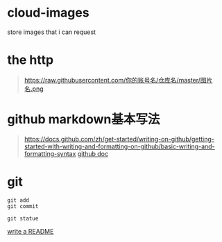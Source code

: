 # cloud-images
store images that i can request 

# the http
>https://raw.githubusercontent.com/你的账号名/仓库名/master/图片名.png

# github markdown基本写法
>https://docs.github.com/zh/get-started/writing-on-github/getting-started-with-writing-and-formatting-on-github/basic-writing-and-formatting-syntax
[github doc](https://docs.github.com/zh/get-started/writing-on-github/getting-started-with-writing-and-formatting-on-github/basic-writing-and-formatting-syntax)

# git
```
git add
git commit
```

`git statue`

[write a README](#github-markdown基本写法)
